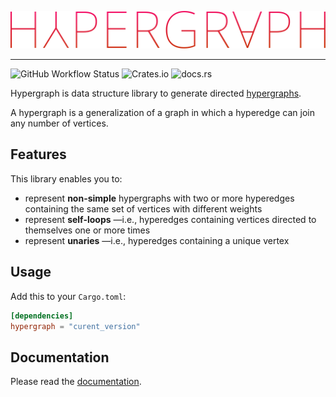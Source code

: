 ![graph](hypergraph.svg)

---

![GitHub Workflow Status](https://img.shields.io/github/workflow/status/yamafaktory/hypergraph/ci?style=for-the-badge) ![Crates.io](https://img.shields.io/crates/v/hypergraph?style=for-the-badge) ![docs.rs](https://img.shields.io/docsrs/hypergraph?style=for-the-badge)

Hypergraph is data structure library to generate directed [hypergraphs](https://en.wikipedia.org/wiki/Hypergraph).

A hypergraph is a generalization of a graph in which a hyperedge can join any number of vertices.

## Features

This library enables you to:

- represent **non-simple** hypergraphs with two or more hyperedges containing the same set of vertices with different weights
- represent **self-loops** —i.e., hyperedges containing vertices directed to themselves one or more times
- represent **unaries** —i.e., hyperedges containing a unique vertex

## Usage

Add this to your `Cargo.toml`:

```toml
[dependencies]
hypergraph = "curent_version"
```

## Documentation

Please read the [documentation](https://docs.rs/hypergraph).
